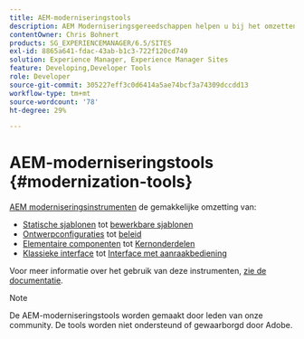 ```yaml
---
title: AEM-moderniseringstools
description: AEM Moderniseringsgereedschappen helpen u bij het omzetten van uw oude AEM naar de nieuwste technologie
contentOwner: Chris Bohnert
products: SG_EXPERIENCEMANAGER/6.5/SITES
exl-id: 8865a641-fdac-43ab-b1c3-722f120cd749
solution: Experience Manager, Experience Manager Sites
feature: Developing,Developer Tools
role: Developer
source-git-commit: 305227eff3c0d6414a5ae74bcf3a74309dccdd13
workflow-type: tm+mt
source-wordcount: '78'
ht-degree: 29%

---
```


# AEM-moderniseringstools {#modernization-tools}

[AEM moderniseringsinstrumenten](https://opensource.adobe.com/aem-modernize-tools/) de gemakkelijke omzetting van:

* [Statische sjablonen](page-templates-static.md) tot [bewerkbare sjablonen](page-templates-editable.md)
* [Ontwerpconfiguraties](page-templates-static.md) tot [beleid](page-templates-editable.md)
* [Elementaire componenten](/help/sites-authoring/default-components-foundation.md) tot [Kernonderdelen](https://experienceleague.adobe.com/docs/experience-manager-core-components/using/introduction.html)
* [Klassieke interface](website.md) tot [Interface met aanraakbediening](touch-ui-concepts.md)

Voor meer informatie over het gebruik van deze instrumenten, [zie de documentatie](https://opensource.adobe.com/aem-modernize-tools/).

>[!NOTE]
>
>De AEM-moderniseringstools worden gemaakt door leden van onze community. De tools worden niet ondersteund of gewaarborgd door Adobe.
